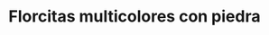 ---
title: Florcitas multicolores con piedra
date: 
draft: false

# descripcion
description : Aro de plata pegado chico con forma de flor con piedras de colores.

materials: Plata 925

color: Plateado

dimensions: 0,8cm

code: 01-04-0137

type: "Aros"

categories: []

# Images
# first image will be shown in the product page
images:
  # - image: "images/path_to_image"
  # La ubicacion de las imagenes es imagenes/Aros/Aros.Piedras/01-04-0137-florcitas-multicolores-con-piedra
  - image: "./images/aros/piedras/01-04-0137-florcitas-multicolores-con-piedra_a.jpeg"
  - image: "./images/aros/piedras/01-04-0137-florcitas-multicolores-con-piedra_b.jpeg"
---